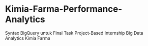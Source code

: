 # Kimia-Farma-Performance-Analytics
 Syntax BigQuery untuk Final Task Project-Based Internship Big Data Analytics Kimia Farma
